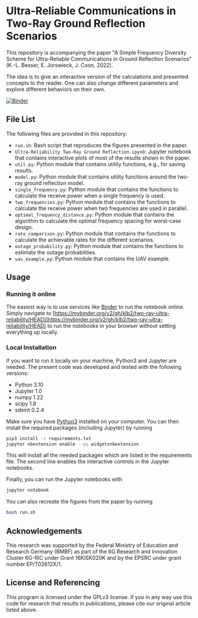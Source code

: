 # Ultra-Reliable Communications in Two-Ray Ground Reflection Scenarios

This repository is accompanying the paper "A Simple Frequency Diversity Scheme
for Ultra-Reliable Communications in Ground Reflection Scenarios" (K.-L.
Besser, E. Jorswieck, J. Coon, 2022).

The idea is to give an interactive version of the calculations and presented
concepts to the reader. One can also change different parameters and explore
different behaviors on their own.

[![Binder](https://mybinder.org/badge_logo.svg)](https://mybinder.org/v2/gh/klb2/two-ray-ultra-reliability/HEAD)


## File List
The following files are provided in this repository:

- `run.sh`: Bash script that reproduces the figures presented in the paper.
- `Ultra-Reliability Two-Ray Ground Reflection.ipynb`: Jupyter notebook that
  contains interactive plots of most of the results shown in the paper.
- `util.py`: Python module that contains utility functions, e.g., for saving results.
- `model.py`: Python module that contains utility functions around the two-ray
  ground reflection model.
- `single_frequency.py`: Python module that contains the functions to calculate
  the receive power when a single frequency is used.
- `two_frequencies.py`: Python module that contains the functions to calculate
  the receive power when two frequencies are used in parallel.
- `optimal_frequency_distance.py`: Python module that contains the algorithm to
  calculate the optimal frequency spacing for worst-case design.
- `rate_comparison.py`: Python module that contains the functions to calculate
  the achievable rates for the different scenarios.
- `outage_probability.py`: Python module that contains the functions to
  estimate the outage probabilities.
- `uav_example.py`: Python module that contains the UAV example.

## Usage
### Running it online
The easiest way is to use services like [Binder](https://mybinder.org/) to run
the notebook online. Simply navigate to
[https://mybinder.org/v2/gh/klb2/two-ray-ultra-reliability/HEAD](https://mybinder.org/v2/gh/klb2/two-ray-ultra-reliability/HEAD)
to run the notebooks in your browser without setting everything up locally.

### Local Installation
If you want to run it locally on your machine, Python3 and Jupyter are needed.
The present code was developed and tested with the following versions:

- Python 3.10
- Jupyter 1.0
- numpy 1.22
- scipy 1.8
- sdeint 0.2.4

Make sure you have [Python3](https://www.python.org/downloads/) installed on
your computer.
You can then install the required packages (including Jupyter) by running
```bash
pip3 install -r requirements.txt
jupyter nbextension enable --py widgetsnbextension
```
This will install all the needed packages which are listed in the requirements 
file. The second line enables the interactive controls in the Jupyter
notebooks.

Finally, you can run the Jupyter notebooks with
```bash
jupyter notebook
```

You can also recreate the figures from the paper by running
```bash
bash run.sh
```


## Acknowledgements
This research was supported by the Federal	Ministry of Education and Research
Germany (BMBF) as part of the 6G Research and Innovation Cluster 6G-RIC under
Grant 16KISK020K and by the EPSRC under grant number EP/T02612X/1.


## License and Referencing
This program is licensed under the GPLv3 license. If you in any way use this
code for research that results in publications, please cite our original
article listed above.
